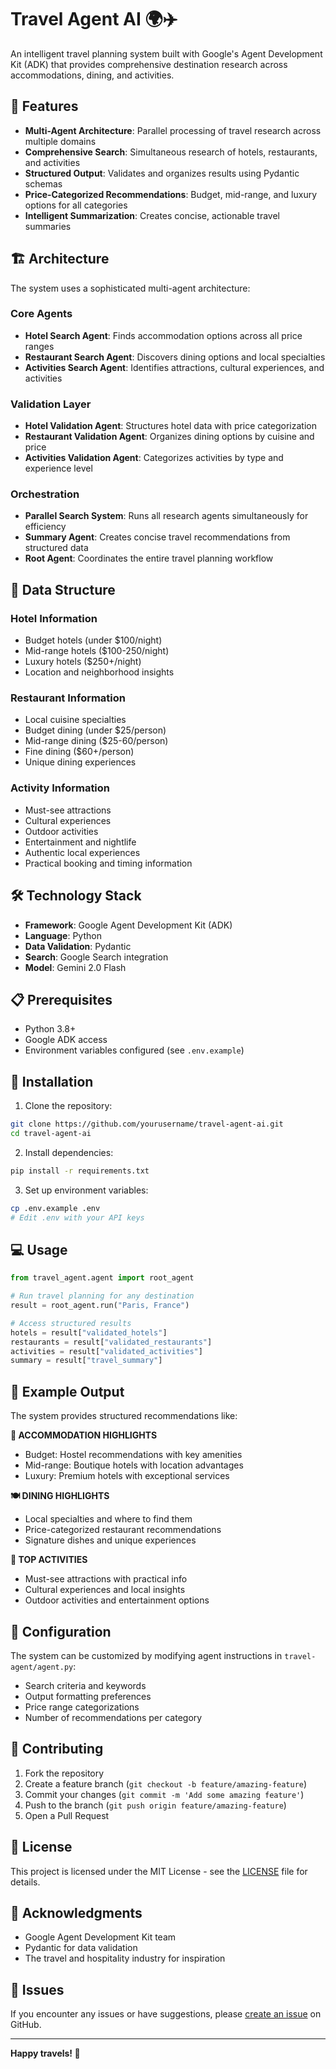 # Travel Agent AI 🌍✈️

An intelligent travel planning system built with Google's Agent Development Kit (ADK) that provides comprehensive destination research across accommodations, dining, and activities.

## 🚀 Features

- **Multi-Agent Architecture**: Parallel processing of travel research across multiple domains
- **Comprehensive Search**: Simultaneous research of hotels, restaurants, and activities
- **Structured Output**: Validates and organizes results using Pydantic schemas
- **Price-Categorized Recommendations**: Budget, mid-range, and luxury options for all categories
- **Intelligent Summarization**: Creates concise, actionable travel summaries

## 🏗️ Architecture

The system uses a sophisticated multi-agent architecture:

### Core Agents
- **Hotel Search Agent**: Finds accommodation options across all price ranges
- **Restaurant Search Agent**: Discovers dining options and local specialties
- **Activities Search Agent**: Identifies attractions, cultural experiences, and activities

### Validation Layer
- **Hotel Validation Agent**: Structures hotel data with price categorization
- **Restaurant Validation Agent**: Organizes dining options by cuisine and price
- **Activities Validation Agent**: Categorizes activities by type and experience level

### Orchestration
- **Parallel Search System**: Runs all research agents simultaneously for efficiency
- **Summary Agent**: Creates concise travel recommendations from structured data
- **Root Agent**: Coordinates the entire travel planning workflow

## 🏨 Data Structure

### Hotel Information
- Budget hotels (under $100/night)
- Mid-range hotels ($100-250/night)
- Luxury hotels ($250+/night)
- Location and neighborhood insights

### Restaurant Information
- Local cuisine specialties
- Budget dining (under $25/person)
- Mid-range dining ($25-60/person)
- Fine dining ($60+/person)
- Unique dining experiences

### Activity Information
- Must-see attractions
- Cultural experiences
- Outdoor activities
- Entertainment and nightlife
- Authentic local experiences
- Practical booking and timing information

## 🛠️ Technology Stack

- **Framework**: Google Agent Development Kit (ADK)
- **Language**: Python
- **Data Validation**: Pydantic
- **Search**: Google Search integration
- **Model**: Gemini 2.0 Flash

## 📋 Prerequisites

- Python 3.8+
- Google ADK access
- Environment variables configured (see `.env.example`)

## 🚀 Installation

1. Clone the repository:
```bash
git clone https://github.com/yourusername/travel-agent-ai.git
cd travel-agent-ai
```

2. Install dependencies:
```bash
pip install -r requirements.txt
```

3. Set up environment variables:
```bash
cp .env.example .env
# Edit .env with your API keys
```

## 💻 Usage

```python
from travel_agent.agent import root_agent

# Run travel planning for any destination
result = root_agent.run("Paris, France")

# Access structured results
hotels = result["validated_hotels"]
restaurants = result["validated_restaurants"] 
activities = result["validated_activities"]
summary = result["travel_summary"]
```

## 📖 Example Output

The system provides structured recommendations like:

**🏨 ACCOMMODATION HIGHLIGHTS**
- Budget: Hostel recommendations with key amenities
- Mid-range: Boutique hotels with location advantages
- Luxury: Premium hotels with exceptional services

**🍽️ DINING HIGHLIGHTS**
- Local specialties and where to find them
- Price-categorized restaurant recommendations
- Signature dishes and unique experiences

**🎯 TOP ACTIVITIES**
- Must-see attractions with practical info
- Cultural experiences and local insights
- Outdoor activities and entertainment options

## 🔧 Configuration

The system can be customized by modifying agent instructions in `travel-agent/agent.py`:

- Search criteria and keywords
- Output formatting preferences
- Price range categorizations
- Number of recommendations per category

## 🤝 Contributing

1. Fork the repository
2. Create a feature branch (`git checkout -b feature/amazing-feature`)
3. Commit your changes (`git commit -m 'Add some amazing feature'`)
4. Push to the branch (`git push origin feature/amazing-feature`)
5. Open a Pull Request

## 📝 License

This project is licensed under the MIT License - see the [LICENSE](LICENSE) file for details.

## 🙏 Acknowledgments

- Google Agent Development Kit team
- Pydantic for data validation
- The travel and hospitality industry for inspiration

## 🐛 Issues

If you encounter any issues or have suggestions, please [create an issue](https://github.com/yourusername/travel-agent-ai/issues) on GitHub.

---

**Happy travels! 🌟** 